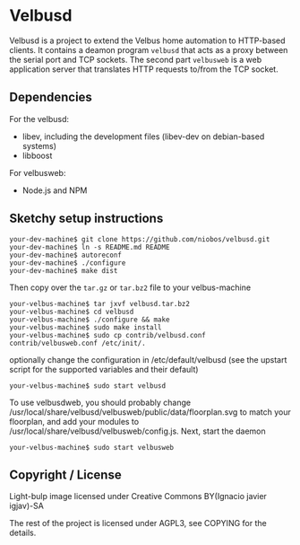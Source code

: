 Velbusd
=======

Velbusd is a project to extend the Velbus home automation to HTTP-based
clients. It contains a deamon program `velbusd` that acts as a proxy between
the serial port and TCP sockets. The second part `velbusweb` is a web
application server that translates HTTP requests to/from the TCP socket.


Dependencies
------------

For the velbusd:

* libev, including the development files (libev-dev on debian-based systems)
* libboost


For velbusweb:

* Node.js and NPM


Sketchy setup instructions
--------------------------
```
your-dev-machine$ git clone https://github.com/niobos/velbusd.git
your-dev-machine$ ln -s README.md README
your-dev-machine$ autoreconf
your-dev-machine$ ./configure
your-dev-machine$ make dist
```

Then copy over the `tar.gz` or `tar.bz2` file to your velbus-machine

```
your-velbus-machine$ tar jxvf velbusd.tar.bz2
your-velbus-machine$ cd velbusd
your-velbus-machine$ ./configure && make
your-velbus-machine$ sudo make install
your-velbus-machine$ sudo cp contrib/velbusd.conf contrib/velbusweb.conf /etc/init/.
```

optionally change the configuration in /etc/default/velbusd (see the upstart
script for the supported variables and their default)

```
your-velbus-machine$ sudo start velbusd
```

To use velbusdweb, you should probably change
/usr/local/share/velbusd/velbusweb/public/data/floorplan.svg to match your
floorplan, and add your modules to /usr/local/share/velbusd/velbusweb/config.js.
Next, start the daemon
```
your-velbus-machine$ sudo start velbusweb
```

Copyright / License
------------------
Light-bulp image licensed under Creative Commons BY(Ignacio javier igjav)-SA

The rest of the project is licensed under AGPL3, see COPYING for the details.
